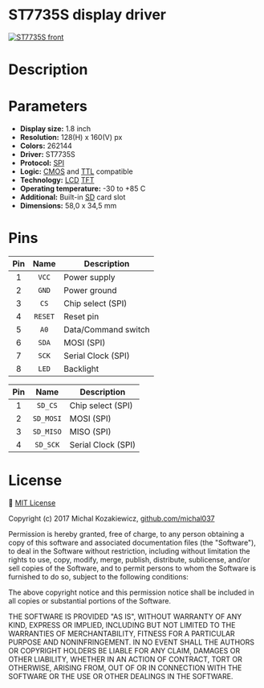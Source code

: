 # ST7735S display driver

[![ST7735S front](https://raw.githubusercontent.com/michal037/driver-ST7735S/master/photos/front_small.png)](https://raw.githubusercontent.com/michal037/driver-ST7735S/master/photos/front.png)

# Description


# Parameters
* **Display size:** 1.8 inch
* **Resolution:** 128(H) x 160(V) px
* **Colors:** 262144
* **Driver:** ST7735S
* **Protocol:** [SPI](https://en.wikipedia.org/wiki/Serial_Peripheral_Interface_Bus)
* **Logic:** [CMOS](https://en.wikipedia.org/wiki/CMOS) and [TTL](https://en.wikipedia.org/wiki/Transistor%E2%80%93transistor_logic) compatible
* **Technology:** [LCD](https://en.wikipedia.org/wiki/Liquid-crystal_display) [TFT](https://en.wikipedia.org/wiki/Thin-film_transistor)
* **Operating temperature:** -30 to +85 C
* **Additional:** Built-in [SD](https://en.wikipedia.org/wiki/Secure_Digital) card slot
* **Dimensions:** 58,0 x 34,5 mm

# Pins

| Pin | Name | Description |
| :---: | :---: | --- |
| 1 | `VCC` | Power supply |
| 2 | `GND` | Power ground |
| 3 | `CS` | Chip select (SPI) |
| 4 | `RESET` | Reset pin |
| 5 | `A0` | Data/Command switch |
| 6 | `SDA` | MOSI (SPI) |
| 7 | `SCK` | Serial Clock (SPI) |
| 8 | `LED` | Backlight |

| Pin | Name | Description |
| :---: | :---: | --- |
| 1 | `SD_CS` | Chip select (SPI) |
| 2 | `SD_MOSI` | MOSI (SPI) |
| 3 | `SD_MISO` | MISO (SPI) |
| 4 | `SD_SCK` | Serial Clock (SPI) |

# License
:page_facing_up: [MIT License](https://raw.githubusercontent.com/michal037/driver-ST7735S/master/LICENSE)

Copyright (c) 2017 Michal Kozakiewicz, [github.com/michal037](https://github.com/michal037)

Permission is hereby granted, free of charge, to any person obtaining a copy of this software and associated documentation files (the "Software"), to deal in the Software without restriction, including without limitation the rights to use, copy, modify, merge, publish, distribute, sublicense, and/or sell copies of the Software, and to permit persons to whom the Software is furnished to do so, subject to the following conditions:

The above copyright notice and this permission notice shall be included in all copies or substantial portions of the Software.

THE SOFTWARE IS PROVIDED "AS IS", WITHOUT WARRANTY OF ANY KIND, EXPRESS OR IMPLIED, INCLUDING BUT NOT LIMITED TO THE WARRANTIES OF MERCHANTABILITY, FITNESS FOR A PARTICULAR PURPOSE AND NONINFRINGEMENT. IN NO EVENT SHALL THE AUTHORS OR COPYRIGHT HOLDERS BE LIABLE FOR ANY CLAIM, DAMAGES OR OTHER LIABILITY, WHETHER IN AN ACTION OF CONTRACT, TORT OR OTHERWISE, ARISING FROM, OUT OF OR IN CONNECTION WITH THE SOFTWARE OR THE USE OR OTHER DEALINGS IN THE SOFTWARE.
